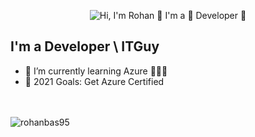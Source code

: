<p align="center">
  <img src="https://github.com/rohanb12/rohanb12/blob/main/assets/gitprofile.gif" alt="Hi, I'm Rohan 👋 I'm a 🚀 Developer 🚀">
</p>

<!--
How to make this gif ?
I made my content with https://codesandbox.io/s/github-profile-2ijk7
Then i recorded my screen on windows OS using the xbox recorder (command is win + alt + R) i got the .mp4 file
Then i converted the .msp to .gif here https://convertio.co/
Then i cropped the .gif as per my need here https://ezgif.com/resize
-->


## I'm a Developer \ ITGuy

- 🌱 I’m currently learning Azure  🕵🏽‍♀️
- 🥅 2021 Goals: Get Azure Certified 

<br />
<br />

 <img src="https://github-readme-stats.vercel.app/api?username=rohanbas95&show_icons=true&count_private=true&show_icons=true" alt="rohanbas95" />
